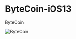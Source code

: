 # ByteCoin-iOS13
ByteCoin

![ByteCoin](https://user-images.githubusercontent.com/75540250/173186186-e5ca482a-e12b-48f7-9b71-4936d28c0df1.gif)
